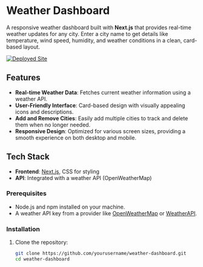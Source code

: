 # Weather Dashboard

A responsive weather dashboard built with **Next.js** that provides real-time weather updates for any city. Enter a city name to get details like temperature, wind speed, humidity, and weather conditions in a clean, card-based layout.

[![Deployed Site](https://img.shields.io/badge/Deployed%20Site-Visit-blue.svg)](https://weather-bashboard-rs.vercel.app/)

## Features
- **Real-time Weather Data**: Fetches current weather information using a weather API.
- **User-Friendly Interface**: Card-based design with visually appealing icons and descriptions.
- **Add and Remove Cities**: Easily add multiple cities to track and delete them when no longer needed.
- **Responsive Design**: Optimized for various screen sizes, providing a smooth experience on both desktop and mobile.

## Tech Stack
- **Frontend**: [Next.js](https://nextjs.org/), CSS for styling
- **API**: Integrated with a weather API (OpenWeatherMap)


### Prerequisites
- Node.js and npm installed on your machine.
- A weather API key from a provider like [OpenWeatherMap](https://openweathermap.org/) or [WeatherAPI](https://www.weatherapi.com/).

### Installation
1. Clone the repository:
   ```bash
   git clone https://github.com/yourusername/weather-dashboard.git
   cd weather-dashboard
